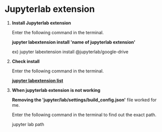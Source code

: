 # Jupyterlab extension

1. **Install Jupyterlab extension**

   Enter the following command in the terminal.
  
   **jupyter labextension install 'name of jupyterlab extension'**
  
   ex) jupyter labextension install @jupyterlab/google-drive



1. **Check install**

   Enter the following command in the terminal.
  
   **<u>**jupyter labextension list**</u>**

  
1. **When jupyterlab extension is not working**

   **Removing the 'jupyter/lab/settings/build_config.json'** file worked for me.
  
   Enter the following command in the terminal to find out the exact path.
  
   jupyter lab path
  
